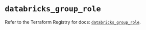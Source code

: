 # `databricks_group_role`

Refer to the Terraform Registry for docs: [`databricks_group_role`](https://registry.terraform.io/providers/databricks/databricks/1.49.0/docs/resources/group_role).
